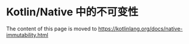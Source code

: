 # Kotlin/Native 中的不可变性

The content of this page is moved to https://kotlinlang.org/docs/native-immutability.html